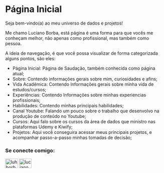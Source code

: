 # Página Inicial


Seja bem-vindo(a) ao meu universo de dados e projetos!

Me chamo Luciano Borba, está página é uma forma para que vocês me conheçam melhor, não apenas como profissional, mas também como pessoa.

A ideia de navegação, é que você possa visualizar de forma categorizada alguns pontos, são eles:

- Página Inicial: Página de Saudação, também conhecida como página atual;
- Sobre: Contendo informações gerais sobre mim, curiosidades e afins;
- Vida Acadêmica: Contendo Informações gerais sobre minha vida de estudos/cursos;
- Experiências: Contendo Informações sobre minhas experiencias profissionais;
- Habilidades: Contendo minhas principais habilidades;
- Canal Youtube: Falando um pouco sobre o trabalho que desenvolvo na produção de conteúdo no Youtube;
- Cursos: Aqui falo sobre os cursos da área de dados que ministro nas plataformas Udemy e Kiwify;
- Projetos: Aqui você conseguira acessar meus principais projetos, e acompanhar passo-a-passo minhas tomadas de decisão;


<h3 align="left">Se conecte comigo:</h3>
<p align="left">
<a href="https://linkedin.com/in/luhborba" target="blank"><img align="center" src="https://raw.githubusercontent.com/rahuldkjain/github-profile-readme-generator/master/src/images/icons/Social/linked-in-alt.svg" alt="luhborba" height="30" width="40" /></a>
<a href="https://www.youtube.com/@luhborba" target="blank"><img align="center" src="https://raw.githubusercontent.com/rahuldkjain/github-profile-readme-generator/master/src/images/icons/Social/youtube.svg" alt="luciano borba" height="30" width="40" /></a>
</p>